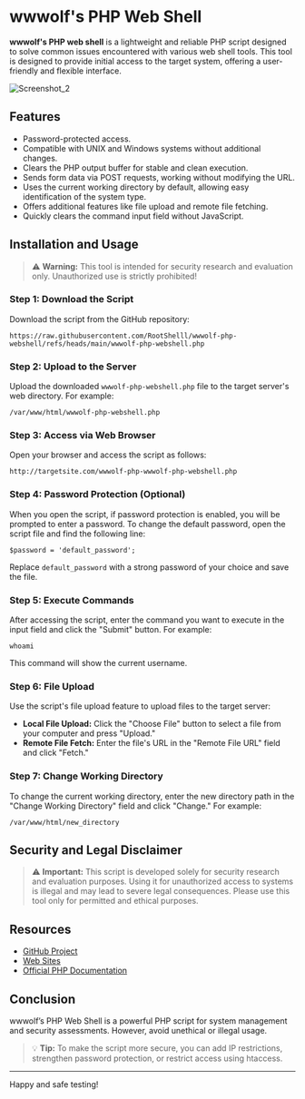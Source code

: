# wwwolf's PHP Web Shell

**wwwolf's PHP web shell** is a lightweight and reliable PHP script designed to solve common issues encountered with various web shell tools. This tool is designed to provide initial access to the target system, offering a user-friendly and flexible interface.

![Screenshot_2](https://r00t-shell.com/wp-content/uploads/2025/02/wwwolf-php-webshell.png)

## Features

- Password-protected access.
- Compatible with UNIX and Windows systems without additional changes.
- Clears the PHP output buffer for stable and clean execution.
- Sends form data via POST requests, working without modifying the URL.
- Uses the current working directory by default, allowing easy identification of the system type.
- Offers additional features like file upload and remote file fetching.
- Quickly clears the command input field without JavaScript.

## Installation and Usage

> ⚠️ **Warning:** This tool is intended for security research and evaluation only. Unauthorized use is strictly prohibited!

### Step 1: Download the Script

Download the script from the GitHub repository:

```
https://raw.githubusercontent.com/RootShelll/wwwolf-php-webshell/refs/heads/main/wwwolf-php-webshell.php
```

### Step 2: Upload to the Server

Upload the downloaded `wwwolf-php-webshell.php` file to the target server's web directory. For example:

```
/var/www/html/wwwolf-php-webshell.php
```

### Step 3: Access via Web Browser

Open your browser and access the script as follows:

```
http://targetsite.com/wwwolf-php-wwwolf-php-webshell.php
```

### Step 4: Password Protection (Optional)

When you open the script, if password protection is enabled, you will be prompted to enter a password. To change the default password, open the script file and find the following line:

```
$password = 'default_password';
```

Replace `default_password` with a strong password of your choice and save the file.

### Step 5: Execute Commands

After accessing the script, enter the command you want to execute in the input field and click the "Submit" button. For example:

```
whoami
```

This command will show the current username.

### Step 6: File Upload

Use the script's file upload feature to upload files to the target server:

- **Local File Upload:** Click the "Choose File" button to select a file from your computer and press "Upload."
- **Remote File Fetch:** Enter the file's URL in the "Remote File URL" field and click "Fetch."

### Step 7: Change Working Directory

To change the current working directory, enter the new directory path in the "Change Working Directory" field and click "Change." For example:

```
/var/www/html/new_directory
```

## Security and Legal Disclaimer

> ⚠️ **Important:** This script is developed solely for security research and evaluation purposes. Using it for unauthorized access to systems is illegal and may lead to severe legal consequences. Please use this tool only for permitted and ethical purposes.

## Resources

- [GitHub Project](https://github.com/RootShelll/wwwolf-php-webshell)
- [Web Sites](https://r00t-shell.com/wwwolfs-php-web-shell-usage-guide/)
- [Official PHP Documentation](https://www.php.net/)

## Conclusion

wwwolf’s PHP Web Shell is a powerful PHP script for system management and security assessments. However, avoid unethical or illegal usage.

> 💡 **Tip:** To make the script more secure, you can add IP restrictions, strengthen password protection, or restrict access using htaccess.

---

Happy and safe testing!
